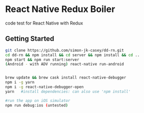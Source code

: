 # React Native Redux Boiler
 code test for React Native with Redux
## Getting Started

```bash
git clone https://github.com/simon-jk-casey/dd-rn.git
cd dd-rn && npm install && cd server && npm install && cd ..
npm start && npm run start:server
(Android - with ADV running) react-native run-android


brew update && brew cask install react-native-debugger
npm i -g yarn
npm i -g react-native-debugger-open
yarn   #install dependencies: can also use 'npm install'

#run the app on iOS simulator
npm run debug:ios (untested)
```
